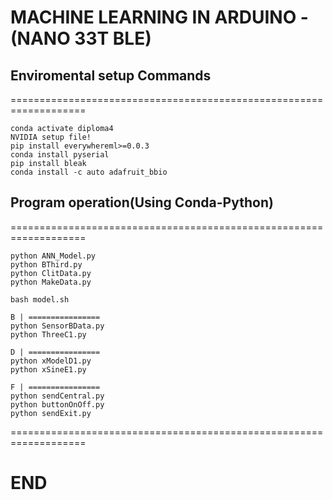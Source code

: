 # MACHINE LEARNING IN ARDUINO - (NANO 33T BLE)

## Enviromental setup Commands
===================================================================
```
conda activate diploma4
NVIDIA setup file!
pip install everywhereml>=0.0.3
conda install pyserial
pip install bleak
conda install -c auto adafruit_bbio
```

## Program operation(Using Conda-Python)
===================================================================
```
python ANN_Model.py
python BThird.py
python ClitData.py
python MakeData.py

bash model.sh

B | ================
python SensorBData.py
python ThreeC1.py

D | ================
python xModelD1.py
python xSineE1.py

F | ================
python sendCentral.py
python buttonOnOff.py
python sendExit.py

```
===================================================================

# END
